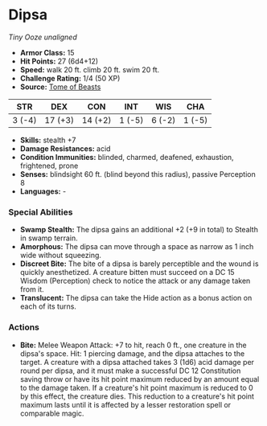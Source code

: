 # Dipsa

*Tiny* *Ooze* *unaligned*

- **Armor Class:** 15
- **Hit Points:** 27 (6d4+12)
- **Speed:** walk 20 ft. climb 20 ft. swim 20 ft.
- **Challenge Rating:** 1/4 (50 XP)
- **Source:** [Tome of Beasts](https://koboldpress.com/kpstore/product/tome-of-beasts-for-5th-edition-print/)

| STR | DEX | CON | INT | WIS | CHA |
| --- | --- | --- | --- | --- | --- |
| 3 (-4) | 17 (+3) | 14 (+2) | 1 (-5) | 6 (-2) | 1 (-5) |

- **Skills:** stealth +7
- **Damage Resistances:** acid
- **Condition Immunities:** blinded, charmed, deafened, exhaustion, frightened, prone
- **Senses:** blindsight 60 ft. (blind beyond this radius), passive Perception 8
- **Languages:** -
### Special Abilities
- **Swamp Stealth:** The dipsa gains an additional +2 (+9 in total) to Stealth in swamp terrain.
- **Amorphous:** The dipsa can move through a space as narrow as 1 inch wide without squeezing.
- **Discreet Bite:** The bite of a dipsa is barely perceptible and the wound is quickly anesthetized. A creature bitten must succeed on a DC 15 Wisdom (Perception) check to notice the attack or any damage taken from it.
- **Translucent:** The dipsa can take the Hide action as a bonus action on each of its turns.
### Actions
- **Bite:** Melee Weapon Attack: +7 to hit, reach 0 ft., one creature in the dipsa's space. Hit: 1 piercing damage, and the dipsa attaches to the target. A creature with a dipsa attached takes 3 (1d6) acid damage per round per dipsa, and it must make a successful DC 12 Constitution saving throw or have its hit point maximum reduced by an amount equal to the damage taken. If a creature's hit point maximum is reduced to 0 by this effect, the creature dies. This reduction to a creature's hit point maximum lasts until it is affected by a lesser restoration spell or comparable magic.

